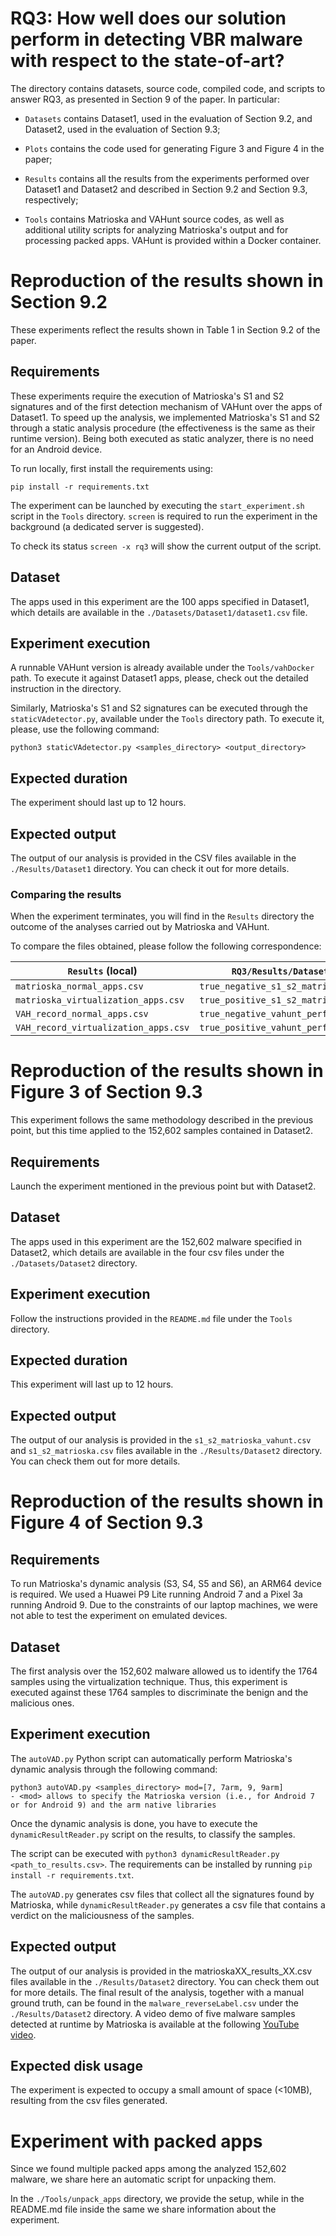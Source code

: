 # RQ3: How well does our solution perform in detecting VBR malware with respect to the state-of-art?

The directory contains datasets, source code, compiled code, and scripts to answer RQ3, as presented in Section 9 of the paper. In particular:

-   `Datasets` contains Dataset1, used in the evaluation of Section 9.2, and Dataset2, used in the evaluation of Section 9.3;

-   `Plots` contains the code used for generating Figure 3 and Figure 4 in the paper;

-   `Results` contains all the results from the experiments performed over Dataset1 and Dataset2 and described in Section 9.2 and Section 9.3, respectively;

-   `Tools` contains Matrioska and VAHunt source codes, as well as additional utility scripts for analyzing Matrioska's output and for processing packed apps. VAHunt is provided within a Docker container.

# Reproduction of the results shown in Section 9.2

These experiments reflect the results shown in Table 1 in Section 9.2 of the paper.

## Requirements

These experiments require the execution of Matrioska's S1 and S2 signatures and of the first detection mechanism of VAHunt over the apps of Dataset1. To speed up the analysis, we implemented Matrioska's S1 and S2 through a static analysis procedure (the effectiveness is the same as their runtime version). Being both executed as static analyzer, there is no need for an Android device.

To run locally, first install the requirements using:

```
pip install -r requirements.txt
```

The experiment can be launched by executing the `start_experiment.sh` script in the `Tools` directory.
`screen` is required to run the experiment in the background (a dedicated server is suggested).

To check its status `screen -x rq3` will show the current output of the script.

## Dataset

The apps used in this experiment are the 100 apps specified in Dataset1, which details are available in the `./Datasets/Dataset1/dataset1.csv` file.

## Experiment execution

A runnable VAHunt version is already available under the `Tools/vahDocker` path. To execute it against Dataset1 apps, please, check out the detailed instruction in the directory.

Similarly, Matrioska's S1 and S2 signatures can be executed through the `staticVAdetector.py`, available under the `Tools` directory path. To execute it, please, use the following command:

`python3 staticVAdetector.py <samples_directory> <output_directory>`

## Expected duration

The experiment should last up to 12 hours.

## Expected output

The output of our analysis is provided in the CSV files available in the `./Results/Dataset1` directory. You can check it out for more details.

### Comparing the results

When the experiment terminates, you will find in the `Results` directory the outcome of the analyses carried out by Matrioska and VAHunt.

To compare the files obtained, please follow the following correspondence:

| `Results` (local)                    | `RQ3/Results/Dataset1` (Repository)             |
| ------------------------------------ | ----------------------------------------------- |
| `matrioska_normal_apps.csv`          | `true_negative_s1_s2_matrioska_performance.csv` |
| `matrioska_virtualization_apps.csv`  | `true_positive_s1_s2_matrioska_performance.csv` |
| `VAH_record_normal_apps.csv`         | `true_negative_vahunt_performance.csv`          |
| `VAH_record_virtualization_apps.csv` | `true_positive_vahunt_performance.csv`          |

# Reproduction of the results shown in Figure 3 of Section 9.3

This experiment follows the same methodology described in the previous point, but this time applied to the 152,602 samples contained in Dataset2.

## Requirements

Launch the experiment mentioned in the previous point but with Dataset2.

## Dataset

The apps used in this experiment are the 152,602 malware specified in Dataset2, which details are available in the four csv files under the `./Datasets/Dataset2` directory.

## Experiment execution

Follow the instructions provided in the `README.md` file under the `Tools` directory.

## Expected duration

This experiment will last up to 12 hours.

## Expected output

The output of our analysis is provided in the `s1_s2_matrioska_vahunt.csv` and `s1_s2_matrioska.csv` files available in the `./Results/Dataset2` directory. You can check them out for more details.

# Reproduction of the results shown in Figure 4 of Section 9.3

## Requirements

To run Matrioska's dynamic analysis (S3, S4, S5 and S6), an ARM64 device is required. We used a Huawei P9 Lite running Android 7 and a Pixel 3a running Android 9. Due to the constraints of our laptop machines, we were not able to test the experiment on emulated devices.

## Dataset

The first analysis over the 152,602 malware allowed us to identify the 1764 samples using the virtualization technique. Thus, this experiment is executed against these 1764 samples to discriminate the benign and the malicious ones.

## Experiment execution

The `autoVAD.py` Python script can automatically perform Matrioska's dynamic analysis through the following command:

```
python3 autoVAD.py <samples_directory> mod=[7, 7arm, 9, 9arm]
- <mod> allows to specify the Matrioska version (i.e., for Android 7 or for Android 9) and the arm native libraries
```

Once the dynamic analysis is done, you have to execute the `dynamicResultReader.py` script on the results, to classify the samples.

The script can be executed with `python3 dynamicResultReader.py <path_to_results.csv>`. The requirements can be installed by running `pip install -r requirements.txt`.

The `autoVAD.py` generates csv files that collect all the signatures found by Matrioska, while `dynamicResultReader.py` generates a csv file that contains a verdict on the maliciousness of the samples.

## Expected output

The output of our analysis is provided in the matrioskaXX_results_XX.csv files available in the `./Results/Dataset2` directory. You can check them out for more details.
The final result of the analysis, together with a manual ground truth, can be found in the `malware_reverseLabel.csv` under the `./Results/Dataset2` directory.
A video demo of five malware samples detected at runtime by Matrioska is available at the following [YouTube video](https://youtu.be/6XtZOxxsYPw).

## Expected disk usage

The experiment is expected to occupy a small amount of space (<10MB), resulting from the csv files generated.

# Experiment with packed apps

Since we found multiple packed apps among the analyzed 152,602 malware, we share here an automatic script for unpacking them.

In the `./Tools/unpack_apps` directory, we provide the setup, while in the README.md file inside the same we share information about the experiment.
